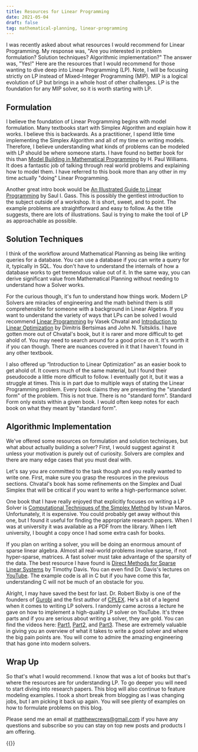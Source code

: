 ```yaml
---
title: Resources for Linear Programming
date: 2021-05-04
draft: false
tag: mathematical-planning, linear-programming
---
```


I was recently asked about what resources I would recommend for Linear Programming. My response was, "Are you interested in problem formulation? Solution techniques? Algorithmic implementation?" The answer was, "Yes!" Here are the resources that I would recommend for those wanting to dive deep into Linear Programming (LP). Note, I will be focusing strictly on LP instead of Mixed-Integer Programming (MIP). MIP is a logical evolution of LP but brings in a whole host of other challenges. LP is the foundation for any MIP solver, so it is worth starting with LP.

## Formulation

I believe the foundation of Linear Programming begins with model formulation. Many textbooks start with Simplex Algorithm and explain how it works. I believe this is backwards. As a practitioner, I spend little time implementing the Simplex Algorithm and all of my time on writing models. Therefore, I believe understanding what kinds of problems can be modeled with LP should be where someone starts. I have found no better book for this than [Model Building in Mathematical Programming](https://read.amazon.com/kp/embed?asin=B00B8Y6MIG&preview=newtab&linkCode=kpe&ref_=cm_sw_r_kb_dp_C1XK0D6FPDQXY9AP603E) by H. Paul Williams. It does a fantastic job of talking through real world problems and explaining how to model them. I have referred to this book more than any other in my time actually "doing" Linear Programming.

Another great intro book would be [An Illustrated Guide to Linear Programming](https://www.amazon.com/Illustrated-Guide-Linear-Programming/dp/0486262588/) by Saul I. Gass. This is possibly the gentlest introduction to the subject outside of a workshop. It is short, sweet, and to point. The example problems are straightforward and easy to follow. As the title suggests, there are lots of illustrations. Saul is trying to make the tool of LP as approachable as possible.

## Solution Techniques

I think of the workflow around Mathematical Planning as being like writing queries for a database. You can use a database if you can write a query for it, typically in SQL. You don't have to understand the internals of how a database works to get tremendous value out of it. In the same way, you can derive significant value from Mathematical Planning without needing to understand how a Solver works.

For the curious though, it's fun to understand how things work. Modern LP Solvers are miracles of engineering and the math behind them is still comprehensible for someone with a background in Linear Algebra. If you want to understand the variety of ways that LPs can be solved I would recommend [Linear Programming](https://www.amazon.com/Linear-Programming-Books-Mathematical-Sciences/dp/0716715872/) by Vasek Chvatal and [Introduction to Linear Optimization](https://www.amazon.com/Introduction-Linear-Optimization-Scientific-Computation/dp/1886529191/) by Dimitris Bertsimas and John N. Tsitsiklis. I have gotten more out of Chvatal's book, but it is rarer and more difficult to get ahold of. You may need to search around for a good price on it. It's worth it if you can though. There are nuances covered in it that I haven't found in any other textbook.

I also offered up “Introduction to Linear Optimization” as an easier book to get ahold of. It covers much of the same material, but I found their pseudocode a little more difficult to follow. I eventually got it, but it was a struggle at times. This is in part due to multiple ways of stating the Linear Programming problem. Every book claims they are presenting the "standard form" of the problem. This is not true. There is no "standard form". Standard Form only exists within a given book. I would often keep notes for each book on what they meant by "standard form".

## Algorithmic Implementation

We've offered some resources on formulation and solution techniques, but what about actually building a solver? First, I would suggest against it unless your motivation is purely out of curiosity. Solvers are complex and there are many edge cases that you must deal with.

Let's say you are committed to the task though and you really wanted to write one. First, make sure you grasp the resources in the previous sections. Chvatal's book has some refinements on the Simplex and Dual Simplex that will be critical if you want to write a high-performance solver.

One book that I have really enjoyed that explicitly focuses on writing a LP Solver is [Computational Techniques of the Simplex Method](https://www.amazon.com/Computational-Techniques-International-Operations-Management/dp/1402073321/) by Istvan Maros. Unfortunately, it is expensive. You could probably get away without this one, but I found it useful for finding the appropriate research papers. When I was at university it was available as a PDF from the library. When I left university, I bought a copy once I had some extra cash for books.

If you plan on writing a solver, you will be doing an enormous amount of sparse linear algebra. Almost all real-world problems involve sparse, if not hyper-sparse, matrices. A fast solver must take advantage of the sparsity of the data. The best resource I have found is [Direct Methods for Sparse Linear Systems](https://www.amazon.com/Direct-Methods-Systems-Fundamentals-Algorithms/dp/0898716136/) by Timothy Davis. You can even find Dr. Davis's lectures on [YouTube](https://www.youtube.com/playlist?list=PL5EvFKC69QIyRLFuxWRnH6hIw6e1-bBXB). The example code is all in C but if you have come this far, understanding C will not be much of an obstacle for you.

Alright, I may have saved the best for last. Dr. Robert Bixby is one of the founders of [Gurobi](https://www.gurobi.com/) and the first author of [CPLEX](https://en.wikipedia.org/wiki/CPLEX). He's a bit of a legend when it comes to writing LP solvers. I randomly came across a lecture he gave on how to implement a high-quality LP solver on YouTube. It's three parts and if you are serious about writing a solver, they are gold. You can find the videos here: [Part1](https://www.youtube.com/watch?v=z1xvqwQR6xU), [Part2](https://www.youtube.com/watch?v=ZNf84y4M-Dw), and [Part3](https://www.youtube.com/watch?v=uccbVoamiUM). These are extremely valuable in giving you an overview of what it takes to write a good solver and where the big pain points are. You will come to admire the amazing engineering that has gone into modern solvers.

## Wrap Up

So that's what I would recommend. I know that was a lot of books but that's where the resources are for understanding LP. To go deeper you will need to start diving into research papers. This blog will also continue to feature modeling examples. I took a short break from blogging as I was changing jobs, but I am picking it back up again. You will see plenty of examples on how to formulate problems on this blog.

Please send me an email at matthewcrews@gmail.com if you have any questions and subscribe so you can stay on top new posts and products I am offering.

{{<subscribe>}}
